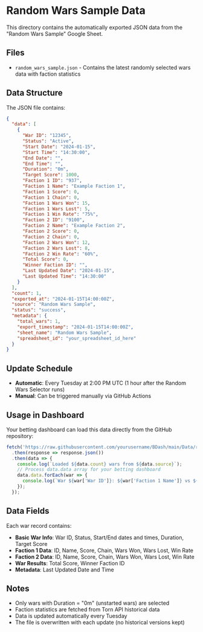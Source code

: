# Random Wars Sample Data

This directory contains the automatically exported JSON data from the "Random Wars Sample" Google Sheet.

## Files

- `random_wars_sample.json` - Contains the latest randomly selected wars data with faction statistics

## Data Structure

The JSON file contains:

```json
{
  "data": [
    {
      "War ID": "12345",
      "Status": "Active",
      "Start Date": "2024-01-15",
      "Start Time": "14:30:00",
      "End Date": "",
      "End Time": "",
      "Duration": "0m",
      "Target Score": 1000,
      "Faction 1 ID": "937",
      "Faction 1 Name": "Example Faction 1",
      "Faction 1 Score": 0,
      "Faction 1 Chain": 0,
      "Faction 1 Wars Won": 15,
      "Faction 1 Wars Lost": 5,
      "Faction 1 Win Rate": "75%",
      "Faction 2 ID": "9100",
      "Faction 2 Name": "Example Faction 2",
      "Faction 2 Score": 0,
      "Faction 2 Chain": 0,
      "Faction 2 Wars Won": 12,
      "Faction 2 Wars Lost": 8,
      "Faction 2 Win Rate": "60%",
      "Total Score": 0,
      "Winner Faction ID": "",
      "Last Updated Date": "2024-01-15",
      "Last Updated Time": "14:30:00"
    }
  ],
  "count": 1,
  "exported_at": "2024-01-15T14:00:00Z",
  "source": "Random Wars Sample",
  "status": "success",
  "metadata": {
    "total_wars": 1,
    "export_timestamp": "2024-01-15T14:00:00Z",
    "sheet_name": "Random Wars Sample",
    "spreadsheet_id": "your_spreadsheet_id_here"
  }
}
```

## Update Schedule

- **Automatic**: Every Tuesday at 2:00 PM UTC (1 hour after the Random Wars Selector runs)
- **Manual**: Can be triggered manually via GitHub Actions

## Usage in Dashboard

Your betting dashboard can load this data directly from the GitHub repository:

```javascript
fetch('https://raw.githubusercontent.com/yourusername/BDash/main/Data/random_wars_sample.json')
  .then(response => response.json())
  .then(data => {
    console.log(`Loaded ${data.count} wars from ${data.source}`);
    // Process data.data array for your betting dashboard
    data.data.forEach(war => {
      console.log(`War ${war['War ID']}: ${war['Faction 1 Name']} vs ${war['Faction 2 Name']}`);
    });
  });
```

## Data Fields

Each war record contains:

- **Basic War Info**: War ID, Status, Start/End dates and times, Duration, Target Score
- **Faction 1 Data**: ID, Name, Score, Chain, Wars Won, Wars Lost, Win Rate
- **Faction 2 Data**: ID, Name, Score, Chain, Wars Won, Wars Lost, Win Rate
- **War Results**: Total Score, Winner Faction ID
- **Metadata**: Last Updated Date and Time

## Notes

- Only wars with Duration = "0m" (unstarted wars) are selected
- Faction statistics are fetched from Torn API historical data
- Data is updated automatically every Tuesday
- The file is overwritten with each update (no historical versions kept)
